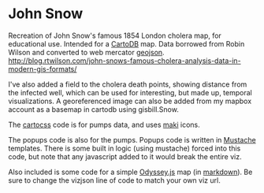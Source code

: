 John Snow
========
Recreation of John Snow's famous 1854 London cholera map, for educational use. Intended for a [CartoDB](http://www.cartodb.com) map.
Data borrowed from Robin Wilson and converted to web mercator [geojson](http://geojson.io).
http://blog.rtwilson.com/john-snows-famous-cholera-analysis-data-in-modern-gis-formats/

I've also added a field to the cholera death points, showing distance from the infected well, which can be used for interesting, but made up, temporal visualizations. 
A georeferenced image can also be added from my mapbox account as a basemap in cartodb using gisbill.Snow.

The [cartocss](http://www.mapbox.com/tilemill/docs/manual/carto/) code is for pumps data, and uses [maki](http://www.mapbox.com/maki/) icons.

The popups code is also for the pumps. Popups code is written in [Mustache](http://mustache.github.io/) templates. There is some built in logic (using mustache) forced into this code, but note that any javascript added to it would break the entire viz.

Also included is some code for a simple [Odyssey.js](http://cartodb.github.io/odyssey.js/) map (in [markdown](http://daringfireball.net/projects/markdown/)).
Be sure to change the vizjson line of code to match your own viz url.
